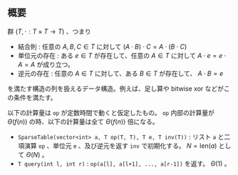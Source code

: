 ## 概要

群 $(T, \cdot : T \times T \to T)$ 、つまり

- 結合則 : 任意の $A, B, C \in T$ に対して $(A \cdot B) \cdot C = A \cdot (B \cdot C)$
- 単位元の存在 : ある $e \in T$ が存在して、任意の $A \in T$ に対して $A \cdot e = e \cdot A = A$ が成り立つ。
- 逆元の存在 : 任意の $A \in T$ に対して、ある $B \in T$ が存在して、 $A \cdot B = e$

を満たす構造の列を扱えるデータ構造。例えば、足し算や bitwise xor などがこの条件を満たす。

以下の計算量は `op` が定数時間で動くと仮定したもの。 `op` 内部の計算量が $\Theta(f(n))$ の時、以下の計算量は全て $\Theta(f(n))$ 倍になる。

- `SparseTable(vector<int> a, T op(T, T), T e, T inv(T))` : リスト `a` と二項演算 `op` 、単位元 `e` 、及び逆元を返す `inv` で初期化する。 $N=\mathrm{len}(a)$ として $\Theta(N)$ 。
- `T query(int l, int r)` : `op(a[l], a[l+1], ..., a[r-1])` を返す。 $\Theta(1)$ 。
